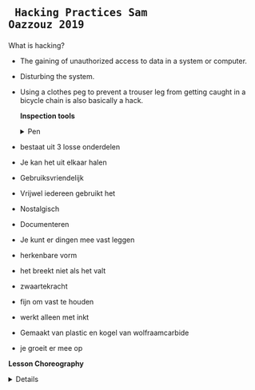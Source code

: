 ## <pre>                         Hacking Practices Sam Oazzouz 2019</pre>



What is hacking? 

* The gaining of unauthorized access to data in a system or computer.
* Disturbing the system.
* Using a clothes peg to prevent a trouser leg from getting caught in a bicycle chain is also basically a hack.



  <b>Inspection tools</b> 
  <details>
  <summary> Pen </summary>

* bestaat uit 3 losse onderdelen
* Je kan het uit elkaar halen
* Gebruiksvriendelijk
* Vrijwel iedereen gebruikt het 
* Nostalgisch
* Documenteren
* Je kunt er dingen mee vast leggen
* herkenbare vorm 
* het breekt niet als het valt
* zwaartekracht
* fijn om vast te houden
* werkt alleen met inkt
* Gemaakt van plastic en kogel van wolfraamcarbide
* je groeit er mee op

</details>

  <b>Lesson Choreography</b> 
  <details>

